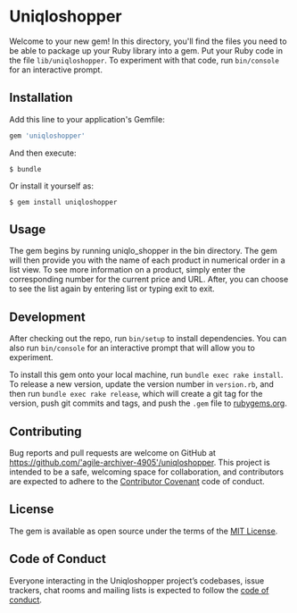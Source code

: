 # Uniqloshopper

Welcome to your new gem! In this directory, you'll find the files you need to be able to package up your Ruby library into a gem. Put your Ruby code in the file `lib/uniqloshopper`. To experiment with that code, run `bin/console` for an interactive prompt.



## Installation

Add this line to your application's Gemfile:

```ruby
gem 'uniqloshopper'
```

And then execute:

    $ bundle

Or install it yourself as:

    $ gem install uniqloshopper

## Usage

The gem begins by running uniqlo_shopper in the bin directory. The gem will then provide you with the name of each product in numerical order in a list view. To see more information on a product, simply enter the corresponding number for the current price and URL. After, you can choose to see the list again by entering list or typing exit to exit.

## Development

After checking out the repo, run `bin/setup` to install dependencies. You can also run `bin/console` for an interactive prompt that will allow you to experiment.

To install this gem onto your local machine, run `bundle exec rake install`. To release a new version, update the version number in `version.rb`, and then run `bundle exec rake release`, which will create a git tag for the version, push git commits and tags, and push the `.gem` file to [rubygems.org](https://rubygems.org).

## Contributing

Bug reports and pull requests are welcome on GitHub at https://github.com/'agile-archiver-4905'/uniqloshopper. This project is intended to be a safe, welcoming space for collaboration, and contributors are expected to adhere to the [Contributor Covenant](http://contributor-covenant.org) code of conduct.

## License

The gem is available as open source under the terms of the [MIT License](https://opensource.org/licenses/MIT).

## Code of Conduct

Everyone interacting in the Uniqloshopper project’s codebases, issue trackers, chat rooms and mailing lists is expected to follow the [code of conduct](https://github.com/'agile-archiver-4905'/uniqloshopper/blob/master/CODE_OF_CONDUCT.md).
